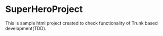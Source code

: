 # SuperHeroProject

This is sample html project created to check functionality of Trunk based development(TDD).



